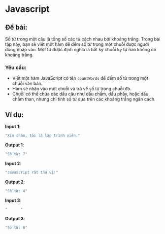 # Javascript
## Đề bài:
Số từ trong một câu là tổng số các từ cách nhau bởi khoảng trắng. Trong bài tập này, bạn sẽ viết một hàm để đếm số từ trong một chuỗi được người dùng nhập vào. Một từ được định nghĩa là bất kỳ chuỗi ký tự nào không có khoảng trắng.

### Yêu cầu:
- Viết một hàm JavaScript có tên `countWords` để đếm số từ trong một chuỗi văn bản.
- Hàm sẽ nhận vào một chuỗi và trả về số từ trong chuỗi đó.
- Chuỗi có thể chứa các dấu câu như dấu chấm, dấu phẩy, hoặc dấu chấm than, nhưng chỉ tính số từ dựa trên các khoảng trắng ngăn cách.

## Ví dụ:
**Input 1**:
```javascript
"Xin chào, tôi là lập trình viên."
```

**Output 1**:
```javascript
"Số từ: 7"
```

**Input 2**:
```javascript
"JavaScript rất thú vị!"
```

**Output 2**:
```javascript
"Số từ: 4"
```

**Input 3**:
```javascript
"      "
```

**Output 3**:
```javascript
"Số từ: 0"
```
